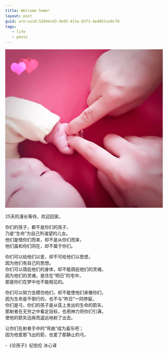 ```yaml
---
title: Welcome home!
layout: post
guid: urn:uuid:52844cd3-de95-411e-83f1-4e4051ce0c7d
tags:
   - life
   - photo
---
```


![Welcome home](/media/files/2016/family.JPG "Welcome home")

25天的漫长等待，欢迎回家。   
   
你们的孩子，都不是你们的孩子，   
乃是“生命”为自己所渴望的儿女。   
他们是借你们而来，却不是从你们而来，   
他们虽和你们同在，却不属于你们。   

你们可以给他们以爱，却不可给他们以思想，   
因为他们有自己的思想。   
你们可以荫庇他们的身体，却不能荫庇他们的灵魂，   
因为他们的灵魂，是住在“明日”的宅中，   
那是你们在梦中也不能相见的。   

你们可以努力去模仿他们，却不能使他们来像你们，   
因为生命是不倒行的，也不与“昨日”一同停留。   
你们是弓，你们的孩子是从弦上发出的生命的箭矢，   
那射者在无穷之中看定目标，也用神力将你们引满，   
使他的箭矢迅疾而遥远地射了出去。   

让你们在射者手中的“弯曲”成为喜乐吧；   
因为他爱那飞出的箭，也爱了那静止的弓。      
   
   -《论孩子》纪伯伦 冰心译

